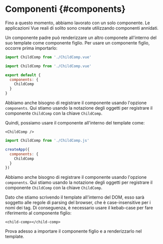 # Componenti {#components}

Fino a questo momento, abbiamo lavorato con un solo componente. Le applicazioni Vue reali di solito sono create utilizzando componenti annidati.

Un componente padre può renderizzare un altro componete all'interno del suo template come componente figlio. Per usare un componente figlio, occorre prima importarlo:

<div class="composition-api">
<div class="sfc">

```js
import ChildComp from './ChildComp.vue'
```

</div>
</div>

<div class="options-api">
<div class="sfc">

```js
import ChildComp from './ChildComp.vue'

export default {
  components: {
    ChildComp
  }
}
```

Abbiamo anche bisogno di registrare il componente usando l'opzione `components`. Qui stiamo usando la notazione degli oggetti per registrare il componente `ChildComp` con la chiave `ChildComp`. 

</div>
</div>

<div class="sfc">

Quindi, possiamo usare il componente all'interno del template come:

```vue-html
<ChildComp />
```

</div>

<div class="html">

```js
import ChildComp from './ChildComp.js'

createApp({
  components: {
    ChildComp
  }
})
```

Abbiamo anche bisogno di registrare il componente usando l'opzione `components`. Qui stiamo usando la notazione degli oggetti per registrare il componente `ChildComp` con la chiave `ChildComp`.

Dato che stiamo scrivendo il template all'interno del DOM, esso sarà soggetto alle regole di parsing del browser, che è case-insensitive per i nomi dei tag. Di conseguenza, è necessario usare il kebab-case per fare riferimento al componente figlio:

```vue-html
<child-comp></child-comp>
```

</div>


Prova adesso a importare il componente figlio e a renderizzarlo nel template.
